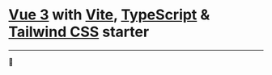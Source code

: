 # [Vue 3](https://v3.vuejs.org/) with [Vite](https://vitejs.dev/), [TypeScript](https://www.typescriptlang.org/docs/) & [Tailwind CSS](https://tailwindcss.com/docs) starter

<hr/>

🥳
